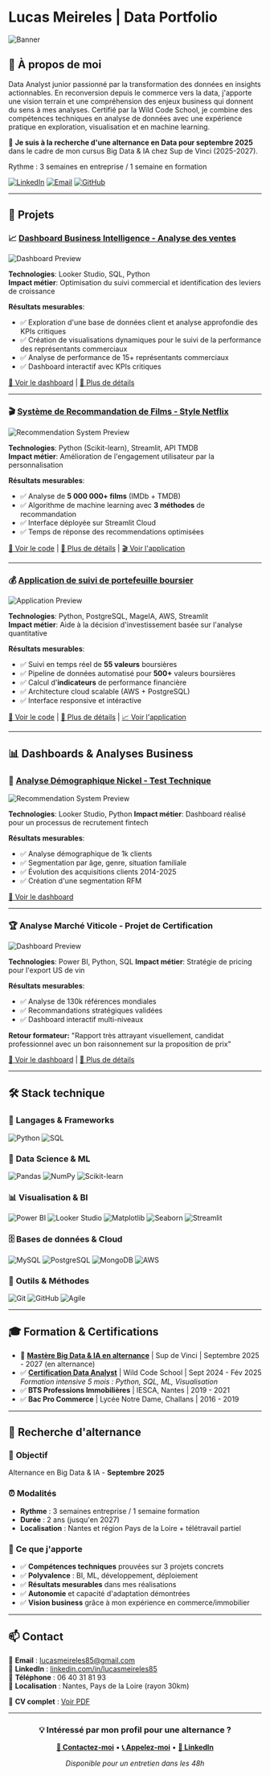 # Lucas Meireles | Data Portfolio

![Banner](assets/img/banner.png)

## 👋 À propos de moi

Data Analyst junior passionné par la transformation des données en insights actionnables. En reconversion depuis le commerce vers la data, j'apporte une vision terrain et une compréhension des enjeux business qui donnent du sens à mes analyses. Certifié par la Wild Code School, je combine des compétences techniques en analyse de données avec une expérience pratique en exploration, visualisation et en machine learning.

🎯 **Je suis à la recherche d'une alternance en Data pour septembre 2025** dans le cadre de mon cursus Big Data & IA chez Sup de Vinci (2025-2027).

Rythme : 3 semaines en entreprise / 1 semaine en formation

[![LinkedIn](https://img.shields.io/badge/LinkedIn-0077B5?style=for-the-badge&logo=linkedin&logoColor=white)](https://linkedin.com/in/lucasmeireles85)
[![Email](https://img.shields.io/badge/Email-D14836?style=for-the-badge&logo=gmail&logoColor=white)](mailto:lucasmeireles85@gmail.com)
[![GitHub](https://img.shields.io/badge/GitHub-100000?style=for-the-badge&logo=github&logoColor=white)](https://github.com/Lu6asM)

---

## 💼 Projets

### 📈 [Dashboard Business Intelligence - Analyse des ventes](https://lookerstudio.google.com/reporting/aecc1dc9-d2e5-4a07-9119-1ce229e23bae)

![Dashboard Preview](assets/img/project1-preview.png)

**Technologies**: Looker Studio, SQL, Python  
**Impact métier**: Optimisation du suivi commercial et identification des leviers de croissance

**Résultats mesurables**:
- ✅ Exploration d'une base de données client et analyse approfondie des KPIs critiques
- ✅ Création de visualisations dynamiques pour le suivi de la performance des représentants commerciaux
- ✅ Analyse de performance de 15+ représentants commerciaux
- ✅ Dashboard interactif avec KPIs critiques

[📖 Voir le dashboard](https://lookerstudio.google.com/reporting/aecc1dc9-d2e5-4a07-9119-1ce229e23bae) | [🔗 Plus de détails](https://wildcodeschool.github.io/data-training-resources/projet/projet-1/)

---

### 🎬 [Système de Recommandation de Films - Style Netflix](https://film-recommender-lfe-app.streamlit.app)

![Recommendation System Preview](assets/img/project2-preview.png)

**Technologies**: Python (Scikit-learn), Streamlit, API TMDB  
**Impact métier**: Amélioration de l'engagement utilisateur par la personnalisation

**Résultats mesurables**:
- ✅ Analyse de **5 000 000+ films** (IMDb + TMDB)
- ✅ Algorithme de machine learning avec **3 méthodes** de recommandation
- ✅ Interface déployée sur Streamlit Cloud
- ✅ Temps de réponse des recommendations optimisées

[📖 Voir le code](https://github.com/Lu6asM/film-recommender) | [🔗 Plus de détails](https://wildcodeschool.github.io/data-training-resources/projet/projet-2/) | [🎬 Voir l'application](https://film-recommender-lfe-app.streamlit.app)

---

### 💰 [Application de suivi de portefeuille boursier](https://komorebi-investments.streamlit.app)

![Application Preview](assets/img/project3-preview.png)

**Technologies**: Python, PostgreSQL, MageIA, AWS, Streamlit  
**Impact métier**: Aide à la décision d'investissement basée sur l'analyse quantitative

**Résultats mesurables**:
- ✅ Suivi en temps réel de **55 valeurs** boursières
- ✅ Pipeline de données automatisé pour **500+** valeurs boursières
- ✅ Calcul d'**indicateurs** de performance financière
- ✅ Architecture cloud scalable (AWS + PostgreSQL)
- ✅ Interface responsive et intéractive

[📖 Voir le code](https://github.com/Lu6asM/Finance-Co) | [🔗 Plus de détails](https://wildcodeschool.github.io/data-training-resources/projet/projet-3/wild-data-hub/) | [📈 Voir l'application](https://komorebi-investments.streamlit.app)

---

## 📊 Dashboards & Analyses Business

### 💼 [Analyse Démographique Nickel - Test Technique](https://lookerstudio.google.com/reporting/a3113086-b9b0-41a8-8e9a-8658b96a0af2)

![Recommendation System Preview](assets/img/dashboard2-preview.png)

**Technologies**: Looker Studio, Python
**Impact métier**: Dashboard réalisé pour un processus de recrutement fintech

**Résultats mesurables**:
- ✅ Analyse démographique de 1k clients
- ✅ Segmentation par âge, genre, situation familiale
- ✅ Évolution des acquisitions clients 2014-2025
- ✅ Création d'une segmentation RFM

[📖 Voir le dashboard](https://lookerstudio.google.com/reporting/a3113086-b9b0-41a8-8e9a-8658b96a0af2)

---

### 🏆 Analyse Marché Viticole - Projet de Certification

![Dashboard Preview](assets/img/dashboard1-preview.png)

**Technologies**: Power BI, Python, SQL
**Impact métier**: Stratégie de pricing pour l'export US de vin

**Résultats mesurables**:
- ✅ Analyse de 130k références mondiales
- ✅ Recommandations stratégiques validées
- ✅ Dashboard interactif multi-niveaux

**Retour formateur:** "Rapport très attrayant visuellement, candidat professionnel avec un bon raisonnement sur la proposition de prix"

[📖 Voir le dashboard](assets/bi/dashboard1.pbix) | [🔗 Plus de détails](assets/bi/dashboard1-pres.pdf)

---

## 🛠️ Stack technique

### 🐍 **Langages & Frameworks**
![Python](https://img.shields.io/badge/Python-3776AB?style=for-the-badge&logo=python&logoColor=white)
![SQL](https://img.shields.io/badge/SQL-4479A1?style=for-the-badge&logo=postgresql&logoColor=white)

### 🤖 **Data Science & ML**
![Pandas](https://img.shields.io/badge/Pandas-150458?style=for-the-badge&logo=pandas&logoColor=white)
![NumPy](https://img.shields.io/badge/NumPy-013243?style=for-the-badge&logo=numpy&logoColor=white)
![Scikit-learn](https://img.shields.io/badge/ScikitLearn-F7931E?style=for-the-badge&logo=scikit-learn&logoColor=white)

### 📊 **Visualisation & BI**
![Power BI](https://img.shields.io/badge/Power_BI-F2C811?style=for-the-badge&logo=powerbi&logoColor=black)
![Looker Studio](https://img.shields.io/badge/Looker_Studio-4285F4?style=for-the-badge&logo=google&logoColor=white)
![Matplotlib](https://img.shields.io/badge/Matplotlib-11557c?style=for-the-badge)
![Seaborn](https://img.shields.io/badge/Seaborn-3776AB?style=for-the-badge)
![Streamlit](https://img.shields.io/badge/Streamlit-FF4B4B?style=for-the-badge&logo=streamlit&logoColor=white)

### 🗄️ **Bases de données & Cloud**
![MySQL](https://img.shields.io/badge/MySQL-4479A1?style=for-the-badge&logo=mysql&logoColor=white)
![PostgreSQL](https://img.shields.io/badge/PostgreSQL-336791?style=for-the-badge&logo=postgresql&logoColor=white)
![MongoDB](https://img.shields.io/badge/MongoDB-47A248?style=for-the-badge&logo=mongodb&logoColor=white)
![AWS](https://img.shields.io/badge/AWS-232F3E?style=for-the-badge&logo=amazon-aws&logoColor=white)

### 🔄 **Outils & Méthodes**
![Git](https://img.shields.io/badge/Git-F05032?style=for-the-badge&logo=git&logoColor=white)
![GitHub](https://img.shields.io/badge/GitHub-181717?style=for-the-badge&logo=github&logoColor=white)
![Agile](https://img.shields.io/badge/Agile-0052CC?style=for-the-badge&logo=trello&logoColor=white)

---

## 🎓 Formation & Certifications

- 🎯 [**Mastère Big Data & IA en alternance**](https://www.supdevinci.fr/formations/mastere-specialisation-big-data/) | Sup de Vinci | Septembre 2025 - 2027 (en alternance)
- ✅ [**Certification Data Analyst**](assets/resume/certification-data-analyst.pdf) | Wild Code School | Sept 2024 - Fév 2025  
  *Formation intensive 5 mois : Python, SQL, ML, Visualisation*
- ✅ **BTS Professions Immobilières** | IESCA, Nantes | 2019 - 2021
- ✅ **Bac Pro Commerce** | Lycée Notre Dame, Challans | 2016 - 2019

---

## 💼 Recherche d'alternance

### 🎯 **Objectif**
Alternance en Big Data & IA - **Septembre 2025**

### ⏰ **Modalités**
- **Rythme** : 3 semaines entreprise / 1 semaine formation
- **Durée** : 2 ans (jusqu'en 2027)
- **Localisation** : Nantes et région Pays de la Loire + télétravail partiel

### 💪 **Ce que j'apporte**
- ✅ **Compétences techniques** prouvées sur 3 projets concrets
- ✅ **Polyvalence** : BI, ML, développement, déploiement
- ✅ **Résultats mesurables** dans mes réalisations
- ✅ **Autonomie** et capacité d'adaptation démontrées
- ✅ **Vision business** grâce à mon expérience en commerce/immobilier

---

## 📫 Contact

💌 **Email** : [lucasmeireles85@gmail.com](mailto:lucasmeireles85@gmail.com)  
🔗 **LinkedIn** : [linkedin.com/in/lucasmeireles85](https://linkedin.com/in/lucasmeireles85)  
📱 **Téléphone** : 06 40 31 81 93  
📍 **Localisation** : Nantes, Pays de la Loire (rayon 30km)

📄 **CV complet** : [Voir PDF](assets/resume/CV_Lucas_Meireles.pdf)

---

<div align="center">

### 💡 Intéressé par mon profil pour une alternance ?

**[📧 Contactez-moi](mailto:lucasmeireles85@gmail.com)** • **[📞 Appelez-moi](tel:+33640318193)** • **[💼 LinkedIn](https://linkedin.com/in/lucasmeireles85)**

*Disponible pour un entretien dans les 48h*

</div>

